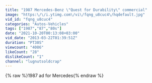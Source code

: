 ```yaml
---
title: "1987 Mercedes-Benz \"Quest for Durability\" commercial"
image: "https:\/\/i.ytimg.com\/vi\/fqng_u8cuc4\/hqdefault.jpg"
vid_id: "fqng_u8cuc4"
categories: "Autos-Vehicles"
tags: ["1987","87","80s"]
date: "2021-10-20T00:13:08+03:00"
vid_date: "2013-03-22T01:39:51Z"
duration: "PT30S"
viewcount: "4086"
likeCount: "28"
dislikeCount: "1"
channel: "lugnutsoldcrap"
---
```

{% raw %}1987 ad for Mercedes{% endraw %}
